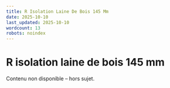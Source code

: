 ```yaml
---
title: R Isolation Laine De Bois 145 Mm
date: 2025-10-10
last_updated: 2025-10-10
wordcount: 13
robots: noindex
---
```


# R isolation laine de bois 145 mm

Contenu non disponible – hors sujet.